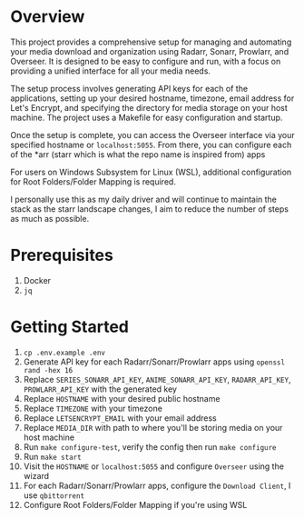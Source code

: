 # Overview

This project provides a comprehensive setup for managing and automating your media download and organization using Radarr, Sonarr, Prowlarr, and Overseer. It is designed to be easy to configure and run, with a focus on providing a unified interface for all your media needs.

The setup process involves generating API keys for each of the applications, setting up your desired hostname, timezone, email address for Let's Encrypt, and specifying the directory for media storage on your host machine. The project uses a Makefile for easy configuration and startup.

Once the setup is complete, you can access the Overseer interface via your specified hostname or `localhost:5055`. From there, you can configure each of the *arr (starr which is what the repo name is inspired from) apps

For users on Windows Subsystem for Linux (WSL), additional configuration for Root Folders/Folder Mapping is required.

I personally use this as my daily driver and will continue to maintain the stack as the starr landscape changes, I aim to reduce the number of steps as much as possible.

# Prerequisites

1. Docker
2. `jq`

# Getting Started

1. `cp .env.example .env`
2. Generate API key for each Radarr/Sonarr/Prowlarr apps using `openssl rand -hex 16`
3. Replace `SERIES_SONARR_API_KEY`, `ANIME_SONARR_API_KEY`, `RADARR_API_KEY`, `PROWLARR_API_KEY` with the generated key
4. Replace `HOSTNAME` with your desired public hostname
5. Replace `TIMEZONE` with your timezone
6. Replace `LETSENCRYPT_EMAIL` with your email address
7. Replace `MEDIA_DIR` with path to where you'll be storing media on your host machine
8. Run `make configure-test`, verify the config then run `make configure`
9. Run `make start`
10. Visit the `HOSTNAME` or `localhost:5055` and configure `Overseer` using the wizard
11. For each Radarr/Sonarr/Prowlarr apps, configure the `Download Client`, I use `qbittorrent`
12. Configure Root Folders/Folder Mapping if you're using WSL
